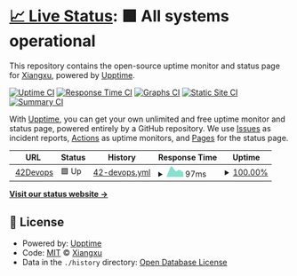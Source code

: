 # [📈 Live Status](https://uptime.42devops.com): <!--live status--> **🟩 All systems operational**

This repository contains the open-source uptime monitor and status page for [Xiangxu](https://42devops.com/), powered by [Upptime](https://github.com/upptime/upptime).

[![Uptime CI](https://github.com/koj-co/upptime/workflows/Uptime%20CI/badge.svg)](https://github.com/koj-co/upptime/actions?query=workflow%3A%22Uptime+CI%22)
[![Response Time CI](https://github.com/koj-co/upptime/workflows/Response%20Time%20CI/badge.svg)](https://github.com/koj-co/upptime/actions?query=workflow%3A%22Response+Time+CI%22)
[![Graphs CI](https://github.com/koj-co/upptime/workflows/Graphs%20CI/badge.svg)](https://github.com/koj-co/upptime/actions?query=workflow%3A%22Graphs+CI%22)
[![Static Site CI](https://github.com/koj-co/upptime/workflows/Static%20Site%20CI/badge.svg)](https://github.com/koj-co/upptime/actions?query=workflow%3A%22Static+Site+CI%22)
[![Summary CI](https://github.com/koj-co/upptime/workflows/Summary%20CI/badge.svg)](https://github.com/koj-co/upptime/actions?query=workflow%3A%22Summary+CI%22)

With [Upptime](https://upptime.js.org), you can get your own unlimited and free uptime monitor and status page, powered entirely by a GitHub repository. We use [Issues](https://github.com/iasonliu/upptime/issues) as incident reports, [Actions](https://github.com/iasonliu/upptime/actions) as uptime monitors, and [Pages](https://uptime.42devops.com) for the status page.

<!--start: status pages-->
<!-- This summary is generated by Upptime (https://github.com/upptime/upptime) -->
<!-- Do not edit this manually, your changes will be overwritten -->
<!-- prettier-ignore -->
| URL | Status | History | Response Time | Uptime |
| --- | ------ | ------- | ------------- | ------ |
| <img alt="" src="https://favicons.githubusercontent.com/42devops.com" height="13"> [42Devops](https://42devops.com) | 🟩 Up | [42-devops.yml](https://github.com/iasonliu/upptime/commits/HEAD/history/42-devops.yml) | <details><summary><img alt="Response time graph" src="./graphs/42-devops/response-time-week.png" height="20"> 97ms</summary><br><a href="https://uptime.42devops.com/history/42-devops"><img alt="Response time 124" src="https://img.shields.io/endpoint?url=https%3A%2F%2Fraw.githubusercontent.com%2Fiasonliu%2Fupptime%2FHEAD%2Fapi%2F42-devops%2Fresponse-time.json"></a><br><a href="https://uptime.42devops.com/history/42-devops"><img alt="24-hour response time 62" src="https://img.shields.io/endpoint?url=https%3A%2F%2Fraw.githubusercontent.com%2Fiasonliu%2Fupptime%2FHEAD%2Fapi%2F42-devops%2Fresponse-time-day.json"></a><br><a href="https://uptime.42devops.com/history/42-devops"><img alt="7-day response time 97" src="https://img.shields.io/endpoint?url=https%3A%2F%2Fraw.githubusercontent.com%2Fiasonliu%2Fupptime%2FHEAD%2Fapi%2F42-devops%2Fresponse-time-week.json"></a><br><a href="https://uptime.42devops.com/history/42-devops"><img alt="30-day response time 106" src="https://img.shields.io/endpoint?url=https%3A%2F%2Fraw.githubusercontent.com%2Fiasonliu%2Fupptime%2FHEAD%2Fapi%2F42-devops%2Fresponse-time-month.json"></a><br><a href="https://uptime.42devops.com/history/42-devops"><img alt="1-year response time 124" src="https://img.shields.io/endpoint?url=https%3A%2F%2Fraw.githubusercontent.com%2Fiasonliu%2Fupptime%2FHEAD%2Fapi%2F42-devops%2Fresponse-time-year.json"></a></details> | <details><summary><a href="https://uptime.42devops.com/history/42-devops">100.00%</a></summary><a href="https://uptime.42devops.com/history/42-devops"><img alt="All-time uptime 100.00%" src="https://img.shields.io/endpoint?url=https%3A%2F%2Fraw.githubusercontent.com%2Fiasonliu%2Fupptime%2FHEAD%2Fapi%2F42-devops%2Fuptime.json"></a><br><a href="https://uptime.42devops.com/history/42-devops"><img alt="24-hour uptime 100.00%" src="https://img.shields.io/endpoint?url=https%3A%2F%2Fraw.githubusercontent.com%2Fiasonliu%2Fupptime%2FHEAD%2Fapi%2F42-devops%2Fuptime-day.json"></a><br><a href="https://uptime.42devops.com/history/42-devops"><img alt="7-day uptime 100.00%" src="https://img.shields.io/endpoint?url=https%3A%2F%2Fraw.githubusercontent.com%2Fiasonliu%2Fupptime%2FHEAD%2Fapi%2F42-devops%2Fuptime-week.json"></a><br><a href="https://uptime.42devops.com/history/42-devops"><img alt="30-day uptime 100.00%" src="https://img.shields.io/endpoint?url=https%3A%2F%2Fraw.githubusercontent.com%2Fiasonliu%2Fupptime%2FHEAD%2Fapi%2F42-devops%2Fuptime-month.json"></a><br><a href="https://uptime.42devops.com/history/42-devops"><img alt="1-year uptime 100.00%" src="https://img.shields.io/endpoint?url=https%3A%2F%2Fraw.githubusercontent.com%2Fiasonliu%2Fupptime%2FHEAD%2Fapi%2F42-devops%2Fuptime-year.json"></a></details>

<!--end: status pages-->

[**Visit our status website →**](https://uptime.42devops.com)

## 📄 License

- Powered by: [Upptime](https://github.com/upptime/upptime)
- Code: [MIT](./LICENSE) © [Xiangxu](https://42devops.com/)
- Data in the `./history` directory: [Open Database License](https://opendatacommons.org/licenses/odbl/1-0/)
